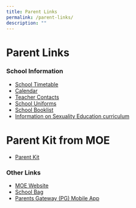 ```yaml
---
title: Parent Links
permalink: /parent-links/
description: ""
---
```

Parent Links
============

### School Information

*   [School Timetable](https://staging.d33coz43hxnqna.amplifyapp.com/quick-links/student-links/school-timetable/)
*   [Calendar](https://staging.d33coz43hxnqna.amplifyapp.com/quick-links/student-links/calendar/)
*   [Teacher Contacts](https://staging.d33coz43hxnqna.amplifyapp.com/about-us/quest-family/teaching-staff/)
*   [School Uniforms](https://staging.d33coz43hxnqna.amplifyapp.com/parent-links/school-uniforms/)
*   [School Booklist](https://staging.d33coz43hxnqna.amplifyapp.com/parent-links/school-booklist/)
*   [Information on Sexuality Education curriculum](https://staging.d33coz43hxnqna.amplifyapp.com/student-development/social-emotional-development/sexuality-education/)

Parent Kit from MOE
===================

*   [Parent Kit](https://www.moe.gov.sg/parentkit)

### Other Links

*   [MOE Website](https://www.moe.gov.sg/)
*   [School Bag](https://schoolbag.sg/)
*   [Parents Gateway (PG) Mobile App](https://www.queenstownsec.moe.edu.sg/parent-links/parents-gateway-pg-mobile-app/)